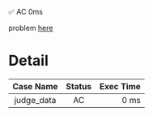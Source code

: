 ✅  AC  0ms

problem [here](https://onlinejudge.u-aizu.ac.jp/courses/lesson/2/ITP1/1/ITP1_1_A)

# Detail

| Case Name | Status | Exec Time |
|:---------:|:------:|---------:|
| judge_data | AC | 0 ms |


